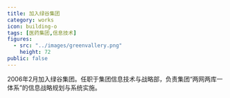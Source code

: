 ```yaml
---
title: 加入绿谷集团
category: works
icon: building-o
tags: [医药集团,信息技术]
figures:
  - src: "../images/greenvallery.png"
    height: 72
public: false
---
```


2006年2月加入绿谷集团。任职于集团信息技术与战略部，负责集团“两网两库一体系”的信息战略规划与系统实施。